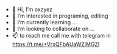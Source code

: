 - 👋 Hi, I’m oxzyez
- 👀 I’m interested in programing, editing
- 🌱 I’m currently learning ...
- 💞️ I’m looking to collaborate on ...
- 📫 to reach me call me with telegram in https://t.me/+VrxQFbAUaWZiMGZl

<!---
oxzyez/oxzyez is a ✨ special ✨ repository because its `README.md` (this file) appears on your GitHub profile.
You can click the Preview link to take a look at your changes.
--->
